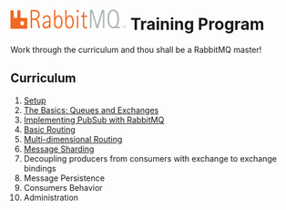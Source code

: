 # ![Logo](images/rabbitmqlogo.png) Training Program

Work through the curriculum and thou shall be a RabbitMQ master!

## Curriculum

1. [Setup](setup.md)
1. [The Basics: Queues and Exchanges](basics.md)
1. [Implementing PubSub with RabbitMQ](pubsub.md)
1. [Basic Routing](basicrouting.md)
1. [Multi-dimensional Routing](topics.md)
1. [Message Sharding](message-sharding.md)
1. Decoupling producers from consumers with exchange to exchange bindings
1. Message Persistence
1. Consumers Behavior
1. Administration

